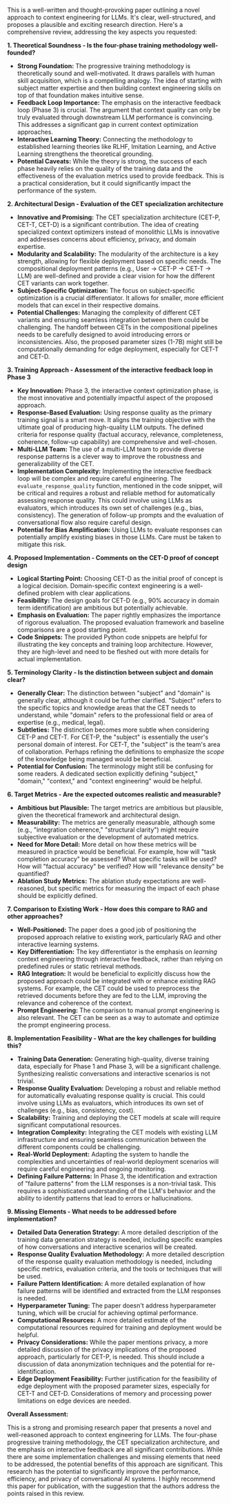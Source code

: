 This is a well-written and thought-provoking paper outlining a novel approach to context engineering for LLMs. It's clear, well-structured, and proposes a plausible and exciting research direction. Here's a comprehensive review, addressing the key aspects you requested:

**1. Theoretical Soundness - Is the four-phase training methodology well-founded?**

*   **Strong Foundation:** The progressive training methodology is theoretically sound and well-motivated. It draws parallels with human skill acquisition, which is a compelling analogy. The idea of starting with subject matter expertise and then building context engineering skills on top of that foundation makes intuitive sense.
*   **Feedback Loop Importance:** The emphasis on the interactive feedback loop (Phase 3) is crucial. The argument that context quality can only be truly evaluated through downstream LLM performance is convincing. This addresses a significant gap in current context optimization approaches.
*   **Interactive Learning Theory:** Connecting the methodology to established learning theories like RLHF, Imitation Learning, and Active Learning strengthens the theoretical grounding.
*   **Potential Caveats:** While the theory is strong, the success of each phase heavily relies on the quality of the training data and the effectiveness of the evaluation metrics used to provide feedback. This is a practical consideration, but it could significantly impact the performance of the system.

**2. Architectural Design - Evaluation of the CET specialization architecture**

*   **Innovative and Promising:** The CET specialization architecture (CET-P, CET-T, CET-D) is a significant contribution. The idea of creating specialized context optimizers instead of monolithic LLMs is innovative and addresses concerns about efficiency, privacy, and domain expertise.
*   **Modularity and Scalability:** The modularity of the architecture is a key strength, allowing for flexible deployment based on specific needs. The compositional deployment patterns (e.g., User -> CET-P -> CET-T -> LLM) are well-defined and provide a clear vision for how the different CET variants can work together.
*   **Subject-Specific Optimization:** The focus on subject-specific optimization is a crucial differentiator. It allows for smaller, more efficient models that can excel in their respective domains.
*   **Potential Challenges:** Managing the complexity of different CET variants and ensuring seamless integration between them could be challenging. The handoff between CETs in the compositional pipelines needs to be carefully designed to avoid introducing errors or inconsistencies. Also, the proposed parameter sizes (1-7B) might still be computationally demanding for edge deployment, especially for CET-T and CET-D.

**3. Training Approach - Assessment of the interactive feedback loop in Phase 3**

*   **Key Innovation:** Phase 3, the interactive context optimization phase, is the most innovative and potentially impactful aspect of the proposed approach.
*   **Response-Based Evaluation:** Using response quality as the primary training signal is a smart move. It aligns the training objective with the ultimate goal of producing high-quality LLM outputs. The defined criteria for response quality (factual accuracy, relevance, completeness, coherence, follow-up capability) are comprehensive and well-chosen.
*   **Multi-LLM Team:** The use of a multi-LLM team to provide diverse response patterns is a clever way to improve the robustness and generalizability of the CET.
*   **Implementation Complexity:** Implementing the interactive feedback loop will be complex and require careful engineering. The `evaluate_response_quality` function, mentioned in the code snippet, will be critical and requires a robust and reliable method for automatically assessing response quality. This could involve using LLMs as evaluators, which introduces its own set of challenges (e.g., bias, consistency). The generation of follow-up prompts and the evaluation of conversational flow also require careful design.
*   **Potential for Bias Amplification:**  Using LLMs to evaluate responses can potentially amplify existing biases in those LLMs. Care must be taken to mitigate this risk.

**4. Proposed Implementation - Comments on the CET-D proof of concept design**

*   **Logical Starting Point:** Choosing CET-D as the initial proof of concept is a logical decision. Domain-specific context engineering is a well-defined problem with clear applications.
*   **Feasibility:** The design goals for CET-D (e.g., 90% accuracy in domain term identification) are ambitious but potentially achievable.
*   **Emphasis on Evaluation:** The paper rightly emphasizes the importance of rigorous evaluation. The proposed evaluation framework and baseline comparisons are a good starting point.
*   **Code Snippets:** The provided Python code snippets are helpful for illustrating the key concepts and training loop architecture. However, they are high-level and need to be fleshed out with more details for actual implementation.

**5. Terminology Clarity - Is the distinction between subject and domain clear?**

*   **Generally Clear:** The distinction between "subject" and "domain" is generally clear, although it could be further clarified. "Subject" refers to the specific topics and knowledge areas that the CET needs to understand, while "domain" refers to the professional field or area of expertise (e.g., medical, legal).
*   **Subtleties:**  The distinction becomes more subtle when considering CET-P and CET-T.  For CET-P, the "subject" is essentially the user's personal domain of interest. For CET-T, the "subject" is the team's area of collaboration.  Perhaps refining the definitions to emphasize the *scope* of the knowledge being managed would be beneficial.
*   **Potential for Confusion:**  The terminology might still be confusing for some readers. A dedicated section explicitly defining "subject," "domain," "context," and "context engineering" would be helpful.

**6. Target Metrics - Are the expected outcomes realistic and measurable?**

*   **Ambitious but Plausible:** The target metrics are ambitious but plausible, given the theoretical framework and architectural design.
*   **Measurability:** The metrics are generally measurable, although some (e.g., "integration coherence," "structural clarity") might require subjective evaluation or the development of automated metrics.
*   **Need for More Detail:** More detail on how these metrics will be measured in practice would be beneficial. For example, how will "task completion accuracy" be assessed? What specific tasks will be used? How will "factual accuracy" be verified? How will "relevance density" be quantified?
*   **Ablation Study Metrics:** The ablation study expectations are well-reasoned, but specific metrics for measuring the impact of each phase should be explicitly defined.

**7. Comparison to Existing Work - How does this compare to RAG and other approaches?**

*   **Well-Positioned:** The paper does a good job of positioning the proposed approach relative to existing work, particularly RAG and other interactive learning systems.
*   **Key Differentiation:** The key differentiator is the emphasis on *learning* context engineering through interactive feedback, rather than relying on predefined rules or static retrieval methods.
*   **RAG Integration:** It would be beneficial to explicitly discuss how the proposed approach could be integrated with or enhance existing RAG systems. For example, the CET could be used to preprocess the retrieved documents before they are fed to the LLM, improving the relevance and coherence of the context.
*   **Prompt Engineering:** The comparison to manual prompt engineering is also relevant. The CET can be seen as a way to automate and optimize the prompt engineering process.

**8. Implementation Feasibility - What are the key challenges for building this?**

*   **Training Data Generation:** Generating high-quality, diverse training data, especially for Phase 1 and Phase 3, will be a significant challenge.  Synthesizing realistic conversations and interactive scenarios is not trivial.
*   **Response Quality Evaluation:** Developing a robust and reliable method for automatically evaluating response quality is crucial. This could involve using LLMs as evaluators, which introduces its own set of challenges (e.g., bias, consistency, cost).
*   **Scalability:** Training and deploying the CET models at scale will require significant computational resources.
*   **Integration Complexity:** Integrating the CET models with existing LLM infrastructure and ensuring seamless communication between the different components could be challenging.
*   **Real-World Deployment:** Adapting the system to handle the complexities and uncertainties of real-world deployment scenarios will require careful engineering and ongoing monitoring.
*   **Defining Failure Patterns:** In Phase 3, the identification and extraction of "failure patterns" from the LLM responses is a non-trivial task. This requires a sophisticated understanding of the LLM's behavior and the ability to identify patterns that lead to errors or hallucinations.

**9. Missing Elements - What needs to be addressed before implementation?**

*   **Detailed Data Generation Strategy:** A more detailed description of the training data generation strategy is needed, including specific examples of how conversations and interactive scenarios will be created.
*   **Response Quality Evaluation Methodology:** A more detailed description of the response quality evaluation methodology is needed, including specific metrics, evaluation criteria, and the tools or techniques that will be used.
*   **Failure Pattern Identification:** A more detailed explanation of how failure patterns will be identified and extracted from the LLM responses is needed.
*   **Hyperparameter Tuning:** The paper doesn't address hyperparameter tuning, which will be crucial for achieving optimal performance.
*   **Computational Resources:** A more detailed estimate of the computational resources required for training and deployment would be helpful.
*   **Privacy Considerations:** While the paper mentions privacy, a more detailed discussion of the privacy implications of the proposed approach, particularly for CET-P, is needed. This should include a discussion of data anonymization techniques and the potential for re-identification.
*   **Edge Deployment Feasibility:** Further justification for the feasibility of edge deployment with the proposed parameter sizes, especially for CET-T and CET-D.  Considerations of memory and processing power limitations on edge devices are needed.

**Overall Assessment:**

This is a strong and promising research paper that presents a novel and well-reasoned approach to context engineering for LLMs. The four-phase progressive training methodology, the CET specialization architecture, and the emphasis on interactive feedback are all significant contributions. While there are some implementation challenges and missing elements that need to be addressed, the potential benefits of this approach are significant. This research has the potential to significantly improve the performance, efficiency, and privacy of conversational AI systems. I highly recommend this paper for publication, with the suggestion that the authors address the points raised in this review.

